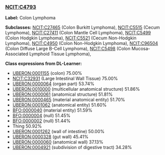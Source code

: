
### [NCIT:C4793](http://purl.obolibrary.org/obo/NCIT_C4793)
**Label:** Colon Lymphoma

**Subclasses:** [NCIT:C27465](http://purl.obolibrary.org/obo/NCIT_C27465) (Colon Burkitt Lymphoma), [NCIT:C5515](http://purl.obolibrary.org/obo/NCIT_C5515) (Cecum Lymphoma), [NCIT:C27411](http://purl.obolibrary.org/obo/NCIT_C27411) (Colon Mantle Cell Lymphoma), [NCIT:C5499](http://purl.obolibrary.org/obo/NCIT_C5499) (Colon Hodgkin Lymphoma), [NCIT:C5521](http://purl.obolibrary.org/obo/NCIT_C5521) (Cecum Non-Hodgkin Lymphoma), [NCIT:C4950](http://purl.obolibrary.org/obo/NCIT_C4950) (Colon Non-Hodgkin Lymphoma), [NCIT:C96504](http://purl.obolibrary.org/obo/NCIT_C96504) (Colon Diffuse Large B-Cell Lymphoma), [NCIT:C5498](http://purl.obolibrary.org/obo/NCIT_C5498) (Colon Mucosa-Associated Lymphoid Tissue Lymphoma), 

**Class expressions from DL-Learner:**

- [UBERON:0001155](http://purl.obolibrary.org/obo/UBERON_0001155) (colon) 75.00%
- [NCIT:C32931](http://purl.obolibrary.org/obo/NCIT_C32931) (Large Intestinal Wall Tissue) 75.00%
- [UBERON:0000064](http://purl.obolibrary.org/obo/UBERON_0000064) (organ part) 53.74%
- [UBERON:0010000](http://purl.obolibrary.org/obo/UBERON_0010000) (multicellular anatomical structure) 51.86%
- [UBERON:0000061](http://purl.obolibrary.org/obo/UBERON_0000061) (anatomical structure) 51.81%
- [UBERON:0000465](http://purl.obolibrary.org/obo/UBERON_0000465) (material anatomical entity) 51.70%
- [UBERON:0001062](http://purl.obolibrary.org/obo/UBERON_0001062) (anatomical entity) 51.60%
- [BFO:0000040](http://purl.obolibrary.org/obo/BFO_0000040) (material entity) 51.59%
- [BFO:0000004](http://purl.obolibrary.org/obo/BFO_0000004) (null) 51.45%
- [BFO:0000002](http://purl.obolibrary.org/obo/BFO_0000002) (null) 51.44%
- Thing 50.92%
- [UBERON:0001262](http://purl.obolibrary.org/obo/UBERON_0001262) (wall of intestine) 50.00%
- [UBERON:0000328](http://purl.obolibrary.org/obo/UBERON_0000328) (gut wall) 45.41%
- [UBERON:0000060](http://purl.obolibrary.org/obo/UBERON_0000060) (anatomical wall) 37.13%
- [UBERON:0004921](http://purl.obolibrary.org/obo/UBERON_0004921) (subdivision of digestive tract) 34.28%


